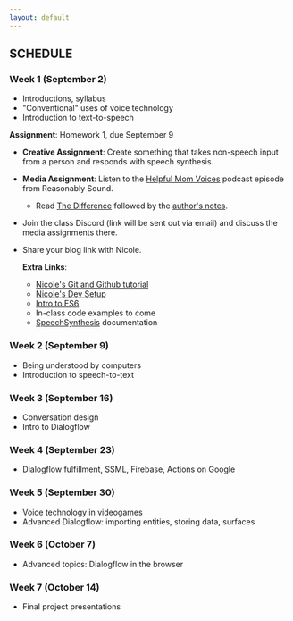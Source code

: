 ```yaml
---
layout: default
---
```


## SCHEDULE

### Week 1 (September 2)

- Introductions, syllabus
- "Conventional" uses of voice technology
- Introduction to text-to-speech

**Assignment**: Homework 1, due September 9
- **Creative Assignment**: Create something that takes non-speech input from a person and responds with speech synthesis.
- **Media Assignment**: Listen to the [Helpful Mom Voices](http://reasonablysound.com/2018/02/27/helpful-mom-voices/) podcast episode from Reasonably Sound.
    - Read [The Difference](https://qntm.org/difference) followed by the [author's notes](https://qntm.org/adapting). 
- Join the class Discord (link will be sent out via email) and discuss the media assignments there.
- Share your blog link with Nicole.
  
  **Extra Links**:
  - [Nicole's Git and Github tutorial](https://www.youtube.com/watch?v=PdLTopQ253g)
  - [Nicole's Dev Setup](https://www.youtube.com/watch?v=9nRyKL4zwDs)
  - [Intro to ES6](https://andrew.hedges.name/es6/)
  - In-class code examples to come
  - [SpeechSynthesis](https://developer.mozilla.org/en-US/docs/Web/API/SpeechSynthesis) documentation

### Week 2 (September 9)

- Being understood by computers
- Introduction to speech-to-text

### Week 3 (September 16)

- Conversation design
- Intro to Dialogflow

### Week 4 (September 23)

- Dialogflow fulfillment, SSML, Firebase, Actions on Google

### Week 5 (September 30)

- Voice technology in videogames
- Advanced Dialogflow: importing entities, storing data, surfaces

### Week 6 (October 7)

- Advanced topics: Dialogflow in the browser

### Week 7 (October 14)

- Final project presentations

